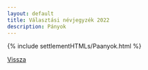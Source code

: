 ```yaml
---
layout: default
title: Választási névjegyzék 2022
description: Pányok
---
```


{% include settlementHTMLs/Paanyok.html %}

[Vissza](./)